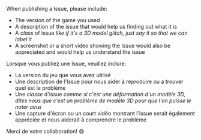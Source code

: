 When publishing a Issue, please include:

- The version of the game you used
- A description of the issue that would help us finding out what it is
- A *class* of issue *like if it's a 3D model glitch, just say it so that we can label it*
- A screenshot or a short video showing the Issue would also be appreciated and would help us understand the issue

Lorsque vous publiez une Issue, veuillez inclure:
- La version du jeu que vous avez utilisé
- Une description de l'Issue pour nous aider à reproduire ou a trouver quel est le problème
- Une *classe* d'issue *comme si c'est une déformation d'un modèle 3D, dites nous que c'est un problème de modèle 3D pour que l'on puisse le noter ainsi*
- Une capture d'écran ou un court vidéo montrant l'issue serait également appréciée et nous aiderait à comprendre le problème

Merci de votre collaboration! :smile:
